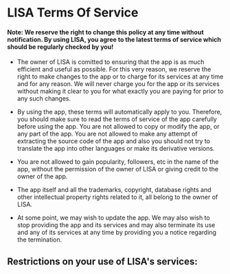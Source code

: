 # LISA Terms Of Service


#### Note: We reserve the right to change this policy at any time without notification. By using LISA, you agree to the latest terms of service which should be regularly checked by you!

* The owner of LISA is comitted to ensuring that the app is as much efficient and useful as possible. For this very reason, we reserve the right to make changes to the app or to charge for its services at any time and for any reason. We will never charge you for the app or its services without making it clear to you for what exactly you are paying for prior to any such changes.

* By using the app, these terms will automatically apply to you. Therefore, you should make sure to read the terms of service of the app carefully before using the app. You are not allowed to copy or modify the app, or any part of the app. You are not allowed to make any attempt of extracting the source code of the app and also you should not try to translate the app into other languages or make its derivative versions.

* You are not allowed to gain popularity, followers, etc in the name of the app, without the permission of the owner of LISA or giving credit to the owner of the app.

* The app itself and all the trademarks, copyright, database rights and other intellectual property rights related to it, all belong to the owner of LISA.

* At some point, we may wish to update the app. We may also wish to stop providing the app and its services and may also terminate its use and any of its services at any time by providing you a notice regarding the termination.

## Restrictions on your use of LISA's services:

